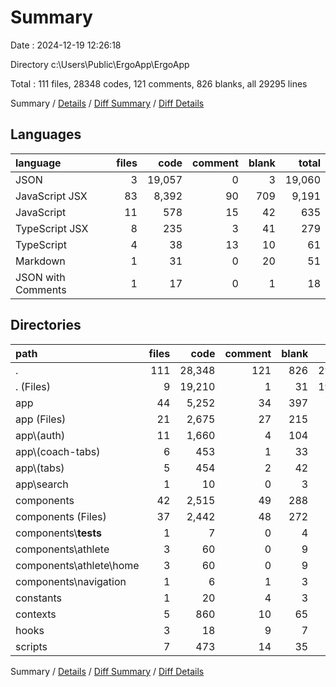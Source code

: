 # Summary

Date : 2024-12-19 12:26:18

Directory c:\\Users\\Public\\ErgoApp\\ErgoApp

Total : 111 files,  28348 codes, 121 comments, 826 blanks, all 29295 lines

Summary / [Details](details.md) / [Diff Summary](diff.md) / [Diff Details](diff-details.md)

## Languages
| language | files | code | comment | blank | total |
| :--- | ---: | ---: | ---: | ---: | ---: |
| JSON | 3 | 19,057 | 0 | 3 | 19,060 |
| JavaScript JSX | 83 | 8,392 | 90 | 709 | 9,191 |
| JavaScript | 11 | 578 | 15 | 42 | 635 |
| TypeScript JSX | 8 | 235 | 3 | 41 | 279 |
| TypeScript | 4 | 38 | 13 | 10 | 61 |
| Markdown | 1 | 31 | 0 | 20 | 51 |
| JSON with Comments | 1 | 17 | 0 | 1 | 18 |

## Directories
| path | files | code | comment | blank | total |
| :--- | ---: | ---: | ---: | ---: | ---: |
| . | 111 | 28,348 | 121 | 826 | 29,295 |
| . (Files) | 9 | 19,210 | 1 | 31 | 19,242 |
| app | 44 | 5,252 | 34 | 397 | 5,683 |
| app (Files) | 21 | 2,675 | 27 | 215 | 2,917 |
| app\\(auth) | 11 | 1,660 | 4 | 104 | 1,768 |
| app\\(coach-tabs) | 6 | 453 | 1 | 33 | 487 |
| app\\(tabs) | 5 | 454 | 2 | 42 | 498 |
| app\\search | 1 | 10 | 0 | 3 | 13 |
| components | 42 | 2,515 | 49 | 288 | 2,852 |
| components (Files) | 37 | 2,442 | 48 | 272 | 2,762 |
| components\\__tests__ | 1 | 7 | 0 | 4 | 11 |
| components\\athlete | 3 | 60 | 0 | 9 | 69 |
| components\\athlete\\home | 3 | 60 | 0 | 9 | 69 |
| components\\navigation | 1 | 6 | 1 | 3 | 10 |
| constants | 1 | 20 | 4 | 3 | 27 |
| contexts | 5 | 860 | 10 | 65 | 935 |
| hooks | 3 | 18 | 9 | 7 | 34 |
| scripts | 7 | 473 | 14 | 35 | 522 |

Summary / [Details](details.md) / [Diff Summary](diff.md) / [Diff Details](diff-details.md)